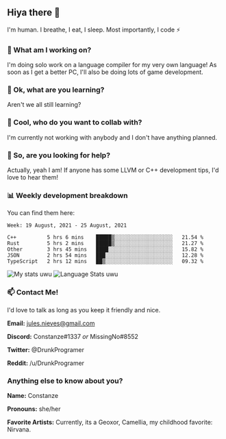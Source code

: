 ## Hiya there 👋

I'm human. I breathe, I eat, I sleep. Most importantly, I code ⚡️

### 🔭 What am I working on?

I'm doing solo work on a language compiler for my very own language! As soon as I get a better PC, I'll also be doing lots of game development.

### 🌱 Ok, what are you learning?

Aren't we all still learning?

### 👯 Cool, who do you want to collab with?

I'm currently not working with anybody and I don't have anything planned.

### 🤔 So, are you looking for help?

Actually, yeah I am! If anyone has some LLVM or C++ development tips, I'd love to hear them!

### 📊 Weekly development breakdown

You can find them here:

<!--START_SECTION:waka-->
```text
Week: 19 August, 2021 - 25 August, 2021

C++          5 hrs 6 mins    █████▒░░░░░░░░░░░░░░░░░░░   21.54 % 
Rust         5 hrs 2 mins    █████▒░░░░░░░░░░░░░░░░░░░   21.27 % 
Other        3 hrs 45 mins   ████░░░░░░░░░░░░░░░░░░░░░   15.82 % 
JSON         2 hrs 54 mins   ███░░░░░░░░░░░░░░░░░░░░░░   12.28 % 
TypeScript   2 hrs 12 mins   ██▒░░░░░░░░░░░░░░░░░░░░░░   09.32 % 
```
<!--END_SECTION:waka-->
<!-- ![Constanze's wakatime stats](https://github-readme-stats.vercel.app/api/wakatime?username=constanze) -->

![My stats uwu](https://github-readme-stats.vercel.app/api?username=cstanze&show_icons=true&theme=onedark)
![Language Stats uwu](https://github-readme-stats.vercel.app/api/top-langs/?username=cstanze&layout=compact&theme=onedark)

### 📫 Contact Me!

I'd love to talk as long as you keep it friendly and nice.

**Email:** jules.nieves@gmail.com

**Discord:** Constanze#1337 *or* MissingNo#8552

**Twitter:** @DrunkProgramer

**Reddit:** /u/DrunkProgramer

### Anything else to know about you?

**Name:** Constanze

**Pronouns:** she/her

**Favorite Artists:** Currently, its a Geoxor, Camellia, my childhood favorite: Nirvana.
